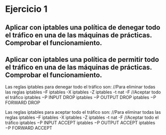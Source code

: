 # Ejercicio 1

## Aplicar con iptables una política de denegar todo el tráfico en una de las máquinas de prácticas. Comprobar el funcionamiento.
## Aplicar con iptables una política de permitir todo el tráfico en una de las máquinas de prácticas. Comprobar el funcionamiento. 

Las reglas iptables para denegar todo el tráfico son:
  //Para eliminar todas las reglas
  iptables –F
  iptables -X
  iptables -Z
  iptables -t nat -F
  //Aceptar todo el tráfico
  iptables −P INPUT DROP
  iptables −P OUTPUT DROP
  iptables −P FORWARD DROP

Las reglas iptables para aceptar todo el tráfico son:
  //Para eliminar todas las reglas
  iptables –F
  iptables -X
  iptables -Z
  iptables -t nat -F
  //Aceptar todo el tráfico
  iptables −P INPUT ACCEPT
  iptables −P OUTPUT ACCEPT
  iptables −P FORWARD ACCEPT
